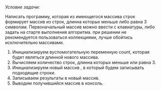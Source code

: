 *Условие задачи:*

Написать программу, которая из имеющегося массива строк формирует массив из строк, длинна которых меньше либо равна 3 символам. Первоначальный массив можно ввести с клавиатуры, либо задать на старте выполнения алгоритма. при решении не рекомендуется пользоваться коллекциями, лучше обойтись исключительно массивами.

1. Инициализируем вуспомогательную переменную count, которая будет являться длинной нового массива.
2. Вычисляем количество строк, длинна которых меньше или равна 3.
3. Инициализируем новый массив , в который будем записывать подходящие строки.
4. Записываем результаты в новый массив.
5. Выводим получившийся массив в консоль.